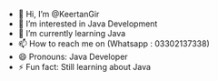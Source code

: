 - 👋 Hi, I’m @KeertanGir
- 👀 I’m interested in Java Development
- 🌱 I’m currently learning Java 
- 📫 How to reach me on (Whatsapp : 03302137338)
- 😄 Pronouns: Java Developer
- ⚡ Fun fact: Still learning about Java

<!---
KeertanGir/KeertanGir is a ✨ special ✨ repository because its `README.md` (this file) appears on your GitHub profile.
You can click the Preview link to take a look at your changes.
--->
